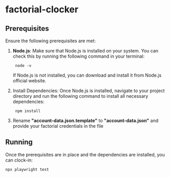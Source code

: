 # factorial-clocker

## Prerequisites

Ensure the following prerequisites are met:

1. **Node.js**: Make sure that Node.js is installed on your system. You can check this by running the following command in your terminal:
   
        node -v

    If Node.js is not installed, you can download and install it from Node.js official website.

2. Install Dependencies: Once Node.js is installed, navigate to your project directory and run the following command to install all necessary dependencies:

        npm install

3. Rename **"account-data.json.template"** to **"account-data.json"** and provide your factorial credentials in the file
    

## Running

Once the prerequisites are in place and the dependencies are installed, you can clock-in:

    npx playwright test